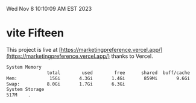 Wed Nov  8 10:10:09 AM EST 2023

# vite Fifteen


This project is live at [https://marketingpreference.vercel.app/](https://marketingpreference.vercel.app/) thanks to Vercel.

```bash
System Memory
               total        used        free      shared  buff/cache   available
Mem:            15Gi       4.3Gi       1.4Gi       859Mi       9.6Gi       9.8Gi
Swap:          8.0Gi       1.7Gi       6.3Gi
System Storage
517M	.
```
